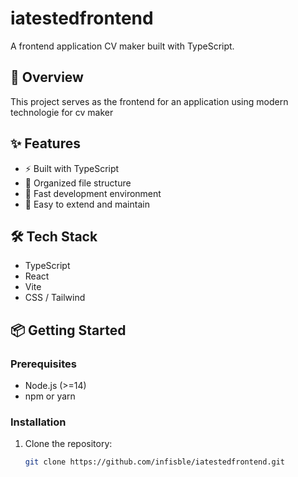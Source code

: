# iatestedfrontend

A frontend application CV maker  built with TypeScript.

## 🚀 Overview

This project serves as the frontend for an application using modern technologie for cv maker

## ✨ Features

- ⚡ Built with TypeScript
- 🧱 Organized file structure
- 🚀 Fast development environment
- 🎯 Easy to extend and maintain

## 🛠️ Tech Stack

- TypeScript
- React 
- Vite 
- CSS / Tailwind 

## 📦 Getting Started

### Prerequisites

- Node.js (>=14)
- npm or yarn

### Installation

1. Clone the repository:

   ```bash
   git clone https://github.com/infisble/iatestedfrontend.git
